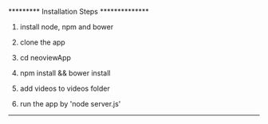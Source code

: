 ********* Installation Steps **************

1. install node, npm and bower

2. clone the app 

3. cd neoviewApp

4. npm install && bower install

5. add videos to videos folder

6. run the app by 'node server.js'

*******************************************